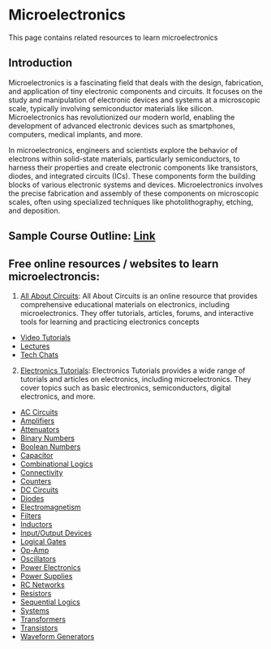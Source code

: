 # Microelectronics
This page contains related resources to learn microelectronics

## Introduction
Microelectronics is a fascinating field that deals with the design, fabrication, and application of tiny electronic components and circuits. 
It focuses on the study and manipulation of electronic devices and systems at a microscopic scale, typically involving semiconductor materials like silicon. 
Microelectronics has revolutionized our modern world, enabling the development of advanced electronic devices such as smartphones, computers, medical implants, and more.

In microelectronics, engineers and scientists explore the behavior of electrons within solid-state materials, particularly semiconductors, to harness their properties and create electronic components like transistors, diodes, and integrated circuits (ICs). These components form the building blocks of various electronic systems and devices. Microelectronics involves the precise fabrication and assembly of these components on microscopic scales, often using specialized techniques like photolithography, etching, and deposition.


## Sample Course Outline: [Link](https://github.com/yamiversity/Microelectronics/blob/main/Outline)

## Free online resources  / websites to learn microelectroncis: 

1. [All About Circuits](https://www.allaboutcircuits.com): 
      All About Circuits is an online resource that provides comprehensive educational materials on electronics, 
      including microelectronics. They offer tutorials, articles, forums, and interactive tools for learning 
      and practicing electronics concepts
* [Video Tutorials](https://www.allaboutcircuits.com/video-tutorials/)
* [Lectures](https://www.allaboutcircuits.com/video-lectures/)
* [Tech Chats](https://www.allaboutcircuits.com/tech-chats/)


2. [Electronics Tutorials](https://www.electronics-tutorials.ws): 
    Electronics Tutorials provides a wide range of tutorials and articles on electronics, including microelectronics. 
    They cover topics such as basic electronics, semiconductors, digital electronics, and more.
* [AC Circuits](https://www.electronics-tutorials.ws/accircuits/ac-waveform.html)
* [Amplifiers](https://www.electronics-tutorials.ws/amplifier/amp_1.html)
* [Attenuators](https://www.electronics-tutorials.ws/attenuators/attenuator.html)
* [Binary Numbers](https://www.electronics-tutorials.ws/binary/bin_1.html)
* [Boolean Numbers](https://www.electronics-tutorials.ws/boolean/bool_1.html)
* [Capacitor](https://www.electronics-tutorials.ws/capacitor/cap_1.html)
* [Combinational Logics](https://www.electronics-tutorials.ws/combination/comb_1.html)
* [Connectivity](https://www.electronics-tutorials.ws/connectivity/i2c-voltage-level-translators.html)
* [Counters](https://www.electronics-tutorials.ws/counter/count_1.html)
* [DC Circuits](https://www.electronics-tutorials.ws/dccircuits/dcp_1.html)
* [Diodes](https://www.electronics-tutorials.ws/diode/diode_1.html)
* [Electromagnetism](https://www.electronics-tutorials.ws/electromagnetism/magnetism.html)
* [Filters](https://www.electronics-tutorials.ws/filter/filter_1.html)
* [Inductors](https://www.electronics-tutorials.ws/inductor/inductor.html)
* [Input/Output Devices](https://www.electronics-tutorials.ws/io/io_1.html)
* [Logical Gates](https://www.electronics-tutorials.ws/logic/logic_1.html)
* [Op-Amp](https://www.electronics-tutorials.ws/opamp/opamp_1.html)
* [Oscillators](https://www.electronics-tutorials.ws/oscillator/oscillators.html)
* [Power Electronics](https://www.electronics-tutorials.ws/power/thyristor.html)
* [Power Supplies](https://www.electronics-tutorials.ws/supplies/power-supplies-for-beginners-part-1.html)
* [RC Networks](https://www.electronics-tutorials.ws/rc/rc_1.html)
* [Resistors](https://www.electronics-tutorials.ws/resistor/res_1.html)
* [Sequential Logics](https://www.electronics-tutorials.ws/sequential/seq_1.html)
* [Systems](https://www.electronics-tutorials.ws/systems/electronic-system.html)
* [Transformers](https://www.electronics-tutorials.ws/transformer/transformer-basics.html)
* [Transistors](https://www.electronics-tutorials.ws/transistor/tran_1.html)
* [Waveform Generators](https://www.electronics-tutorials.ws/waveforms/waveforms.html)




            
